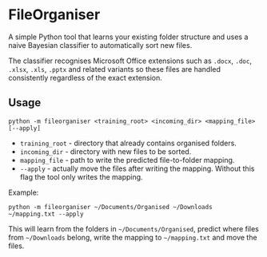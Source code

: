 # FileOrganiser

A simple Python tool that learns your existing folder structure and
uses a naive Bayesian classifier to automatically sort new files.

The classifier recognises Microsoft Office extensions such as `.docx`,
`.doc`, `.xlsx`, `.xls`, `.pptx` and related variants so these files are
handled consistently regardless of the exact extension.

## Usage

```
python -m fileorganiser <training_root> <incoming_dir> <mapping_file> [--apply]
```

- `training_root` - directory that already contains organised folders.
- `incoming_dir` - directory with new files to be sorted.
- `mapping_file` - path to write the predicted file-to-folder mapping.
- `--apply` - actually move the files after writing the mapping. Without this
  flag the tool only writes the mapping.

Example:

```
python -m fileorganiser ~/Documents/Organised ~/Downloads ~/mapping.txt --apply
```

This will learn from the folders in `~/Documents/Organised`, predict where
files from `~/Downloads` belong, write the mapping to `~/mapping.txt` and move
the files.
